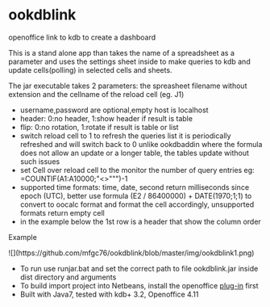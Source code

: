 # ookdblink
openoffice link to kdb to create a dashboard

<p>This is a stand alone app than takes the name of a
spreadsheet as a parameter and uses the settings sheet inside
to make queries to kdb and update cells(polling) in selected
cells and sheets.</p>

The jar executable takes 2 parameters: the spreasheet filename without extension and the cellname of the reload cell (eg. J1) 

- username,password are optional,empty host is localhost
- header: 0:no header, 1:show header if result is table
- flip: 0:no rotation, 1:rotate if result is table or list
- switch reload cell to 1 to refresh the queries list
  it is periodically refreshed and will switch back to 0
  unlike ookdbaddin where the formula does not allow an update
  or a longer table, the tables update without such issues 
- set Cell over reload cell to the monitor the number of query entries eg: =COUNTIF(A1:A10000;"<>""")-1
- supported time formats: time, date, second return milliseconds
  since epoch (UTC), better use formula (E2 / 86400000) + DATE(1970;1;1) to convert to oocalc format and format the cell accordingly, unsupported formats return empty cell
- in the example below the 1st row is a header that show the column order

<p>Example</p>
![<oocalc image>](https://github.com/mfgc76/ookdblink/blob/master/img/ookdblink1.png)

- To run use runjar.bat and set the correct path to file ookdblink.jar inside dist directory and arguments
- To build import project into Netbeans, install the openoffice [plug-in](https://wiki.openoffice.org/wiki/OpenOffice_NetBeans_Integration#NetBeans_8.x_and_Apache_OpenOffice_4.1.x) first
- Built with Java7, tested with kdb+ 3.2, Openoffice 4.11
